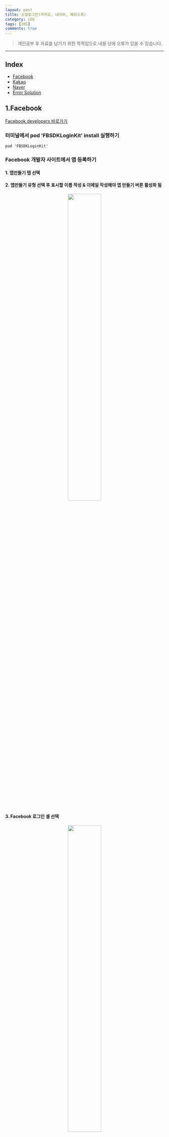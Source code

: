 ```yaml
---
layout: post
title: 소셜로그인(카카오, 네이버, 페이스북)
category: iOS
tags: [iOS]
comments: true
---
```


> 개인공부 후 자료를 남기기 위한 목적임으로 내용 상에 오류가 있을 수 있습니다.    

<hr>


## Index

- [Facebook](#1facebook)
- [Kakao](#2kakao)
- [Naver](#3naver)
- [Error Solution](#4error-solution)

## 1.Facebook

[Facebook developers 바로가기](developers.facebook.com/docs/facebook-login/ios)

### 터미널에서 pod 'FBSDKLoginKit' install 실행하기

```vim
pod 'FBSDKLoginKit'
```


### Facebook 개발자 사이트에서 앱 등록하기

#### 1. 앱만들기 탭 선택
#### 2. 앱만들기 유형 선택 후 표시할 이름 작성 & 이메일 작성해야 앱 만들기 버튼 활성화 됨

<center>
<figure>
<img src="/assets/post-img/iOS/Social-Login/F1.png" alt="" width="50%">
</figure>
</center>


#### 3. Facebook 로그인 셀 선택

<center>
<figure>
<img src="/assets/post-img/iOS/Social-Login/F2.png" alt="" width="50%">
</figure>
</center>


#### 4. iOS 셀 선택

<center>
<figure>
<img src="/assets/post-img/iOS/Social-Login/F3.png" alt="" width="50%">
</figure>
</center>


### 개발 환경 설정은 아래 순서대로 합니다.

#### 1. 개발 환경 설정: pod 'FBSDKLoginKit' 했으면 패스

#### 2. 번들 ID(Xcode에서 설정해준 번들 아이디) 작성

<center>
<figure>
<img src="/assets/post-img/iOS/Social-Login/F4.png" alt="" width="50%">
</figure>
</center>

#### 3. 앱에 대한 SSO 활성화 > 활성화로 선택

<center>
<figure>
<img src="/assets/post-img/iOS/Social-Login/F5.png" alt="" width="50%">
</figure>
</center>


#### 4. info.plist 구성

```swift
<key>CFBundleURLTypes</key>
<array>
  <dict>
  <key>CFBundleURLSchemes</key>
  <array>
    <string>fb{APP-ID}</string>  // APP-ID 앞에 fb 붙는거 조심!
  </array>
  </dict>
</array>
<key>FacebookAppID</key>
<string>APP-ID</string>  // APP-ID 작성
<key>FacebookDisplayName</key>
<string>APP-NAME</string>  // 앱 생성할때 직접 만들어준 APP-NAME
```

```swift
<key>LSApplicationQueriesSchemes</key>
<array>
	<string>fbapi</string>
	<string>fbapi20130214</string>
	<string>fbapi20130410</string>
	<string>fbapi20130702</string>
	<string>fbapi20131010</string>
	<string>fbapi20131219</string>
	<string>fbapi20140410</string>
	<string>fbapi20140116</string>
	<string>fbapi20150313</string>
	<string>fbapi20150629</string>
	<string>fbapi20160328</string>
	<string>fbauth</string>
	<string>fb-messenger-share-api</string>
	<string>fbauth2</string>
	<string>fbshareextension</string>
</array>
```

#### 5. AppDelegate, SceneDelegate 설정

AppDelegate는 앱의 라이프사이클을 관리하는 부분으로 앱이 실행될 때마다 해주어야 하는 작업을 작성해준다. <br>
네이티브로 페이스북 앱을 열기 위해서는 앱을 실행할 때마다 SDK를 초기화해 주어야 한다.

```swift
import FBSDKCoreKit

...

// 앱이 실행된 후 호출되는 함수
func application(_ application: UIApplication, didFinishLaunchingWithOptions launchOptions: [UIApplication.LaunchOptionsKey: Any]?) -> Bool {

       ApplicationDelegate.shared.application(application, didFinishLaunchingWithOptions: launchOptions)

       return true
}
```

iOS 13 이후부터는 SceneDelegate가 생기면서 내가 사용하는 버전이 iOS 13이후면 아래 코드는 SceneDelegate에 작성해주고 그렇지않다면 AppDelegate에 작성해준다. 나는 스토리보드를 사용하지 않고 코드로 프로젝트를 진행중이기 때문에 SceneDelegate가 없으므로 AppDelegate에 작성해주었다.

```swift
func application(_ app: UIApplication, open url: URL, options: [UIApplication.OpenURLOptionsKey : Any] = [:]) -> Bool {
     ApplicationDelegate.shared.application(
        app,
        open: url,
        sourceApplication: options[UIApplication.OpenURLOptionsKey.sourceApplication] as? String,
        annotation: options[UIApplication.OpenURLOptionsKey.annotation]
    )
}
```

SceneDelegate가 있다면 아래 코드를 SceneDelegate에 작성해주도록 한다.

```swift
import FBSDKCoreKit

...

func scene(_ scene: UIScene, openURLContexts URLContexts: Set<UIOpenURLContext>) {
    guard let url = URLContexts.first?.url else {
        return
    }

    ApplicationDelegate.shared.application(
        UIApplication.shared,
        open: url,
        sourceApplication: nil,
        annotation: [UIApplication.OpenURLOptionsKey.annotation]
    )
}
```

### ViewController에 페이스북 버튼 추가하기

페이스북 버튼을 추가하는 방법엔 페이스북 자체에서 제공해주는 버튼을 상속받아와 사용하는 방법과 직접 버튼을 구현해 함수를 연결해주는 방법이 있다.

#### 1. 페이스북 버튼 상속받아와 사용해보기

```swift
import FBSDKLoginKit
import SnapKit


...

class ViewController: UIViewController {

    override func viewDidLoad() {
      super.viewDidLoad()

      initView()
    }

    private let facebookBtn = FBLoginButton()

    private func initView() {
        self.view.addSubview(self.facebookBtn)

        self.facebook.snp.makeConstraint {(make) in
            make.top.equalToSuperView().inset(150)
            make.leading.trailing.equalToSuperView().inset(80)
        }
    }
}
```


#### 2. 커스텀 버튼 만들기

```swift
import FBSDKLoginKit
import SnapKit


...

class ViewController: UIViewController {

    override func viewDidLoad() {
      super.viewDidLoad()

      initView()
    }

    private let facebookBtn: UIButton = {
        let btn = UIButton()
        btn.backgroundColor = .blue
        btn.setTitle("페이스북 로그인", for: UIControl.State.normal)
        btn.setTitleColor(.white, for: UIControl.State.normal)
        return btn
    }()

    private let facebookLogoutBtn: UIButton = {
        let btn = UIButton()
        btn.setTitle("페이스북 로그아웃", for: UIControl.State.normal)
        btn.setTitleColor(.white, for: UIControl.State.normal)
        return btn
    }()

    private func initView() {
        self.view.addSubview(self.facebookBtn)
        self.view.addSubview(self.facebookLogoutBtn)

        self.facebook.snp.makeConstraint {(make) in
            make.top.equalToSuperView().inset(150)
            make.leading.trailing.equalToSuperView().inset(80)
        }

        self.facebookLogoutBtn.snp.makeConstraints {(make) in
            make.top..equalToSuperView().inset(80)
            make.trailing.equalToSuperView().inset(30)
        }

        self.facebookBtn.addTarget(self, action: #selector(self.facebookLogin(_:)), for: .touchUpInside)
        self.facebookLogoutBtn.addTarget(self, action: #selector(self.facebookLogout(_:)), for: .touchUpInside)
    }
}

extension ViewController {
    @objc func facebookLogin(_ sender: Any) {
        let loginManager = LoginManager()

        loginManager.logIn(permissions: ["public_profile", "email"], from: self) {(result, error) in
            guard error == nil else {
                print(error!.localizedDescription)
                return
            }

            guard let result = result, !result.isCancelled else {
                print("User cancelled login")
                return
            }

            GraphRequest.init(graphPath: "me", parameters: ["fields": "id, name, email, picture"])
            .start(completion: {(connection, result, error) -> Void in
                print("error: ", error ?? "No error")
                guard let fb = result as? [String: AnyObject] else { return }

                let token = fb["id"] as? String
                let name = fb["name"] as? String
                let email = fb["email"] as? String
                var profile = ""
                if let profileImg = fb["picture"] as? [String: AnyObject],
                let data = profileImg["data"] as? [String: AnyObject] {
                    profile = data["url"] as? String ?? ""
                }

                print("token: ", token ?? "no token")
                print("name: ", name ?? "no name")
                print("email: ", email ?? "no email")
                print("prfile_image: ", profile)
            })
        }
    }

    @objc func facebookLogout(_ sender: Any) {
        let loginManager = LoginManager()
        loginManager.logOut()
        print("facebook logout")

    }
}
```

<hr>

### 개발모드 > 라이브모드 설정해주기!

이렇게만 하면 실제 로그인이 이루어지지는 않는다. 그 이유는 현재 페이스북 로그인이 개발모드이기 때문이다.<br>
정상적으로 작동하기 위해서는 "라이브모드"로 전환해주어야 하는데, 저 스위치를 켜주게 되면 **개인정보처리방침** 과 **데이터 삭제 정보** 를 제공해주어야 한다는 메시지가 뜬다. 각 필드에 URL을 채워주면 라이브모드로 전환이 가능해진다.  

개인정보 처리방침 URL은 노션이나 블로그 게시글을 활용해 링크를 달아주어도 무관!

사용자 데이터 삭제 부분은 사용자가 삭제를 원할때 서버에서 모든 정보를 지울 수 있는 방법을 마련해 놓으라는 것으로 데이터 삭제 콜백 URL과 데이터 삭제 안내 URL 중 선택할 수 있다. 이렇게 모두 완료하면 비로소 라이브모드를 켤수 있게 되고, 로그인도 가능해진다.



## 2.Kakao

[Kakao developers 바로가기](https://developers.kakao.com/)

### Kakao 개발자 사이트에서 앱 등록하기

[홈페이지 '내 어플리케이션' 클릭] > [내 어플리케이션 추가하기 클릭] > [앱 이름 작성 후 저장]

#### 1. 플랫폼 등록

[만들어 놓은 앱 선택] > [플랫폼 설정하기 클릭] > [iOS 플랫폼 등록 클릭] > [번들 ID 작성 후 저장]


#### 2. 카카오 로그인 설정

[왼쪽 탭에서 카카오 로그인 클릭] > [활성화 설정 ON] > [활성화 버튼 클릭]

<center>
<figure>
<img src="/assets/post-img/iOS/Social-Login/k1.png" alt="" width="50%">
</figure>
</center>

#### 3. 동의항목 설정

[왼쪽 탭에서 동의항목 클릭] > [원하는 항목 설정 버튼 클릭] > [필수/선택 동의 선택 후 동의목적 필수 작성, 카카오 계정으로 정보수집 후 제공 체크박스 선택]

<center>
<figure>
<img src="/assets/post-img/iOS/Social-Login/K2.png" alt="" width="50%">
</figure>
</center>

- 프로필 정보를 제외한 다른 동의 항목의 '필수 동의'설정은 사용이 불가능함
- 설정한 동의 항목 내역은 내가 만든 앱의 카카오 로그인 동의 화면에 반영됨
- 동의 목적은 참고 문구로 카카오 로그인 동의 화면에는 나타나지 않으나, 해당 동의 하ㅇ목 이용 권한 검수에 사용됨


### KakaoSDK 설치하기

터미널에서 vi Podfile을 통해 SDK 작성해주고 pod install 까지 완료한다.

```vim
pod 'KakaoSDKCommon', '= 2.0.5'
pod 'KakaoSDKAuth', '= 2.0.5'
pod 'KakaoSDKUser', '= 2.0.5'
```

이렇게 iOS SDK를 설치하면 SDK에 필요한 외부라이브러리가 자동으로 설치된다 > Alamofire, DynamicCodable

### info.plist 설정하기

```swift
<key>LSApplicationQueriesSchemes</key>
  <array>
      <!-- 카카오톡으로 로그인 -->
      <string>kakaokompassauth</string>
      <!-- 카카오링크 -->
      <string>kakaolink</string>
  </array>
```


#### URL Scheme 설정하기

앱 > 타겟 > info에서 URL Type + 버튼 클릭

- URL Schemes 항목에 네이티브 앱 키를 `kakao{네이티브 앱 키}` 형식으로 등록해준다.
- 네이티브 앱 키는 좀전에 카카오 개발자 홈페이지에서 내가 등록한 어플리케이션을 선택하면 확인할 수 있다.
- 이 설정을 누락한다면 카카오링크 메시지를 통해 앱을 실행하는 것이 불가능해진다.


### AppDelegate에 KakaoSDK 초기화

```swift
import KakaoSDKCommon

...


func application(_ application: UIApplication, didFinishLaunchingWithOptions launchOptions: [UIApplication.LaunchOptionsKey: Any]?) -> Bool {
...
  KakaoSDKCommon.initSDK(appKey: "NATIVE_APP_KEY")
...
}
```

여기서도 iOS13 이하 혹은 SceneDelegate가 기본이 아닐때 추가해주는 함수가 존재한다.

```swift
import KakaoSDKAuth

...


class AppDelegate: UIResponder, UIWindowSceneDelegate {
   ...
   func application(_ app: UIApplication, open url: URL, options: [UIApplication.OpenURLOptionsKey : Any] = [:]) -> Bool {
    if (AuthApi.isKakaoTalkLoginUrl(url)) {
      return AuthController.handleOpenUrl(url: url)
    }
   return false
   }
   ...
}
```

SceneDelegate가 존재한다면 SceneDelegate에 아래 코드를 추가합니다.

```swift
import KakaoSDKAuth
...
class SceneDelegate: UIResponder, UIWindowSceneDelegate {
    ...
    func scene(_ scene: UIScene, openURLContexts URLContexts: Set<UIOpenURLContext>) {
        if let url = URLContexts.first?.url {
            if (AuthApi.isKakaoTalkLoginUrl(url)) {
                _ = AuthController.handleOpenUrl(url: url)
            }
        }
    }
    ...
}
```

### ViewController에 카카오톡 버튼 추가하기

```swift
import KakaoSDKAuth

class ViewController: UIViewController {

    override func viewDidLoad() {
      super.viewDidLoad()

      initView()
    }

    private let kakaoBtn: UIButton = {
        let btn = UIButton()
        btn.backgroundColor = .yellow
        btn.setTitle("카카오톡 로그인", for: UIControl.State.normal)
        btn.setTitleColor(.white, for: UIControl.State.normal)
        return btn
    }()

    private let kakaoLogoutBtn: UIButton = {
        let btn = UIButton()
        btn.setTitle("카카오톡 로그아웃", for: UIControl.State.normal)
        btn.setTitleColor(.white, for: UIControl.State.normal)
        return btn
    }()

    private func initView() {
        self.view.addSubview(self.kakaoBtn)
        self.view.addSubview(self.kakaoLogoutBtn)

        self.kakaoBtn.snp.makeConstraint {(make) in
            make.top.equalToSuperView().inset(150)
            make.leading.trailing.equalToSuperView().inset(80)
        }

        self.kakaoLogoutBtn.snp.makeConstraints {(make) in
            make.top..equalToSuperView().inset(80)
            make.trailing.equalToSuperView().inset(30)
        }

        self.kakaoBtn.addTarget(self, action: #selector(self.kakaoLogin(_:)), for: .touchUpInside)
        self.kakaoLogoutBtn.addTarget(self, action: #selector(self.kakaoLogoutBtn(_:)), for: .touchUpInside)
    }
}

extension ViewController {
    @objc func kakaoLogin(_ sender: Any) {
        AuthApi.shared.loginWithKakaoTalk {(oauthToken, error) in
            if let error = error {
                print(error)
            } else {
                print("login kakao")
                _ = oauthToken
            }
        }
    }

    private func setUserInfo() {
        UserApi.shared.me {(user, error) in
            if let error = error {
                print(error)
            } else {
                print("me() success")
                _ = user
                print("nickname: \(user?.kakaoAccount?.profile?.nickname ?? "no nickname")")
                print("image: \(user?.kakaoAccount?.profile?.profileImageUrl)")
            }
        }
    }

    @objc func kakaoLogoutBtn(_ sender: Any) {
    UserApi.shared.logout{(error) in
        if let error = error {
            print(error)
        } else {
            print("kakao logout success")
        }
    }
}
```

## 3.Naver

[Naver developers 바로가기](https://developers.naver.com/products/login/api/)

### 어플리케이션 등록하기

#### 1. 상단 Application 탭에서 어플리케이션 등록 선택

<center>
<figure>
<img src="/assets/post-img/iOS/Social-Login/N1.png" alt="" width="50%">
</figure>
</center>

#### 2. 어플리케이션 이름과 사용 API > 네아로 선택 후 저장

<center>
<figure>
<img src="/assets/post-img/iOS/Social-Login/N2.png" alt="" width="50%">
</figure>
</center>

#### 3. 네아로 선택 시 제공 정보 선택 필수, 선택 체크박스 지정!

<center>
<figure>
<img src="/assets/post-img/iOS/Social-Login/N3.png" alt="" width="50%">
</figure>
</center>


#### 4. 이때 로그인 오픈 API 서비스 환경 > iOS로 선택

<center>
<figure>
<img src="/assets/post-img/iOS/Social-Login/N4.png" alt="" width="50%">
</figure>
</center>

- 다운로드 URL: 앱이 스토어에 올라가 있을 경우 그 URL을 작성하면 되며, 앱스토어에 등록되어 있지 않다면 개발 페이지 등의 사이트 주소를 작성
- URL Scheme: URL Scheme의 경우 프로젝트의 URL Types로 등록을 해야 한다.
  - 주의할 점은 `반드시 소문자로 작성`해야한다는 점이다.

<center>
<figure>
<img src="/assets/post-img/iOS/Social-Login/N5.png" alt="" width="50%">
</figure>
</center>


### NaverSDK 설치하기

터미널에서 vi Podfile을 통해 SDK 작성해주고 pod install 까지 완료한다.

```vim
 pod 'naveridlogin-sdk-ios'
```

### info.plist 설정하기

```swift
<key>LSApplicationQueriesSchemes</key>
  <array>
    <string>naversearchapp</string>
    <string>naversearchthirdlogin</string>
  </array>
```


### AppDelegate에 NaverSDK 초기화

```swift
import NaverThirdPartyLogin

class AppDelegate: UIResponder, UIApplicationDelegate {

    func application(_ application: UIApplication, didFinishLaunchingWithOptions launchOptions: [UIApplication.LaunchOptionsKey: Any]?) -> Bool {
        NaverThirdPartyLoginConnection.getSharedInstance().isInAppOauthEnable = true
        NaverThirdPartyLoginConnection.getSharedInstance().isNaverAppOauthEnable = true

        let instance = NaverThirdPartyLoginConnection.getSharedInstance()
        instance?.isNaverAppOauthEnable = true
        instance?.isInAppOauthEnable = true

        instance?.serviceUrlScheme = kServiceAppUrlScheme
        instance?.consumerKey = kConsumerKey
        instance?.consumerSecret = kConsumerSecret
        instance?.appName = kServiceAppName

        return true
    }
}
```

- kServiceAppUrlScheme: 애플리케이션 등록할 때 입력한 URL Scheme
- kConsumerKey: 애플리케이션 등록 후 발급받은 클라이언트 아이디
- kConsumerSecret: 애플리케이션 등록 후 발급받은 클라이언트 시크릿
- kServiceAppName: 애플리케이션 이름

위 설정을 위해서 `NaverThirdPartyConstantForApp.h` 파일로 이동해주세요. <br>
폴더 경로는 아래와 같습니다.

<center>
<figure>
<img src="/assets/post-img/iOS/Social-Login/N6.png" alt="" width="50%">
</figure>
</center>

그리고 해당 파일에서 값들을 지정해줍니다.

<center>
<figure>
<img src="/assets/post-img/iOS/Social-Login/N7.png" alt="" width="50%">
</figure>
</center>

아래는 iOS 13 이하 버전 혹은 SceneDelegate가 기본이 아닌경우 AppDelegate에 추가할 코드입니다.

```swift     
func application(_ app: UIApplication, open url: URL, options: [UIApplication.OpenURLOptionsKey : Any] = [:]) -> Bool {
      NaverThirdPartyLoginConnection.getSharedInstance()?.application(app, open: url, options: options)
      return true
}
```

SceneDelegate가 기본이라면 SceneDelegate에 아래 코드를 추가해줍니다.

```swift
func scene(_ scene: UIScene, openURLContexts URLContexts: Set<UIOpenURLContext>) {
  NaverThirdPartyLoginConnection
    .getSharedInstance()?
    .receiveAccessToken(URLContexts.first?.url)
}
```

### ViewController에 네이버 버튼 추가하기

```swift
import NaverThirdPartyLogin

class ViewController: UIViewController {
  override func viewDidLoad() {
    super.viewDidLoad()

    initView()
  }

  private let naverBtn: UIButton = {
      let btn = UIButton()
      btn.backgroundColor = .yellow
      btn.setTitle("네이버 로그인", for: UIControl.State.normal)
      btn.setTitleColor(.white, for: UIControl.State.normal)
      return btn
  }()

  private let naverLogoutBtn: UIButton = {
      let btn = UIButton()
      btn.setTitle("네이버 로그아웃", for: UIControl.State.normal)
      btn.setTitleColor(.white, for: UIControl.State.normal)
      return btn
  }()

  private func initView() {
      self.view.addSubview(self.naverBtn)
      self.view.addSubview(self.naverLogoutBtn)

      self.naverBtn.snp.makeConstraint {(make) in
          make.top.equalToSuperView().inset(150)
          make.leading.trailing.equalToSuperView().inset(80)
      }

      self.naverLogoutBtn.snp.makeConstraints {(make) in
          make.top..equalToSuperView().inset(80)
          make.trailing.equalToSuperView().inset(30)
      }

      self.naverBtn.addTarget(self, action: #selector(self.naverLogin(_:)), for: .touchUpInside)
      self.naverLogoutBtn.addTarget(self, action: #selector(self.naverLogoutBtn(_:)), for: .touchUpInside)
  }
}

extension ViewController: NaverThirdPartyLoginConnectionDelegate {
    @objc func naverLogin(_ sender: Any) {
        naverConnection?.delegate = self
        naverConnection?.requestThirdPartyLogin()
    }

    @objc func naverLogoutBtn(_ sender: Any) {
        naverConnection?.requestDeleteToken()
    }

    func oauth20ConnectionDidFinishRequestACTokenWithAuthCode() {
        print("Success Login")
        self.getInfo()
    }

    func oauth20ConnectionDidFinishRequestACTokenWithRefreshToken() {
        self.getInfo()
    }

    func oauth20ConnectionDidFinishDeleteToken() {
        print("logout")
    }

    func oauth20Connection(_ oauthConnection: NaverThirdPartyLoginConnection!, didFailWithError error: Error!) {
        print("error = \(error.localizedDescription)")
    }

    func getInfo() {
        // 현재 토큰이 유효한지 확인 > default로 1시간
        guard let isValidAccessToken = naverConnection?.isValidAccessTokenExpireTimeNow() else { return }

        if !isValidAccessToken {
            return
        }

        guard let tokenType = naverConnection?.tokenType else { return }
        guard let accessToken = naverConnection?.accessToken else { return }

        let urlStr = "https://openapi.naver.com/v1/nid/me"
        let url = URL(string: urlStr)!

        let authorization = "\(tokenType) \(accessToken)"
        let req = AF.request(url, method: .get, parameters: nil,
          encoding: JSONEncoding.default, headers: ["Authorization": authorization])

        req.responseJSON {(response) in
            print(response)

            guard let result = response.value as? [String: AnyObject] else { return }
            guard let object = result["response"] as? [String: AnyObject] else { return }
            let name = object["name"] as? String
            let id = object["id"] as? String
            let image = object["profile_image"] as? String

            print("name: ", name ?? "no name")
            print("id: ", id ?? "no id")
            print("image: \(image)")
        }
    }  
}
```


- oauth20ConnectionDidFinishRequestACTokenWithAuthCode(): 로그인에 성공했을 경우 호출되는 함수
- oauth20ConnectionDidFinishRequestACTokenWithRefreshToken(): 접근 토큰을 갱신할 때 호출되는 함수
- oauth20ConnectionDidFinishDeleteToken(): 토큰 삭제를 하면 호출되는 함수(로그아웃에 사용)
- oauth20Connection(_ oauthConnection: NaverThirdPartyLoginConnection!, didFailWithError error: Error!): 네아로에 모든 에러에 호출되는 함수


## 4.Error Solution


[카카오, 네이버, 페이스북 소셜 로그인 연동시 발생했던 에러 정리](https://www.zehye.kr/ios/2021/09/24/iOS_social_login/)를 참고해주세요!
